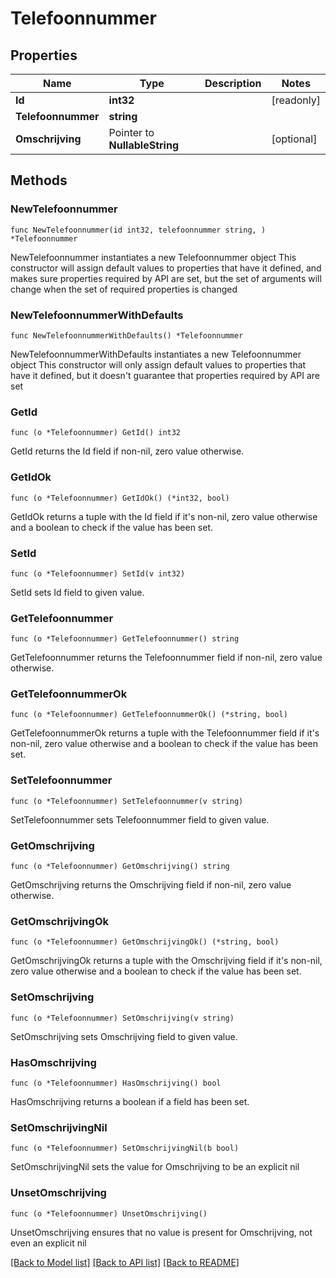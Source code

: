 # Telefoonnummer

## Properties

Name | Type | Description | Notes
------------ | ------------- | ------------- | -------------
**Id** | **int32** |  | [readonly] 
**Telefoonnummer** | **string** |  | 
**Omschrijving** | Pointer to **NullableString** |  | [optional] 

## Methods

### NewTelefoonnummer

`func NewTelefoonnummer(id int32, telefoonnummer string, ) *Telefoonnummer`

NewTelefoonnummer instantiates a new Telefoonnummer object
This constructor will assign default values to properties that have it defined,
and makes sure properties required by API are set, but the set of arguments
will change when the set of required properties is changed

### NewTelefoonnummerWithDefaults

`func NewTelefoonnummerWithDefaults() *Telefoonnummer`

NewTelefoonnummerWithDefaults instantiates a new Telefoonnummer object
This constructor will only assign default values to properties that have it defined,
but it doesn't guarantee that properties required by API are set

### GetId

`func (o *Telefoonnummer) GetId() int32`

GetId returns the Id field if non-nil, zero value otherwise.

### GetIdOk

`func (o *Telefoonnummer) GetIdOk() (*int32, bool)`

GetIdOk returns a tuple with the Id field if it's non-nil, zero value otherwise
and a boolean to check if the value has been set.

### SetId

`func (o *Telefoonnummer) SetId(v int32)`

SetId sets Id field to given value.


### GetTelefoonnummer

`func (o *Telefoonnummer) GetTelefoonnummer() string`

GetTelefoonnummer returns the Telefoonnummer field if non-nil, zero value otherwise.

### GetTelefoonnummerOk

`func (o *Telefoonnummer) GetTelefoonnummerOk() (*string, bool)`

GetTelefoonnummerOk returns a tuple with the Telefoonnummer field if it's non-nil, zero value otherwise
and a boolean to check if the value has been set.

### SetTelefoonnummer

`func (o *Telefoonnummer) SetTelefoonnummer(v string)`

SetTelefoonnummer sets Telefoonnummer field to given value.


### GetOmschrijving

`func (o *Telefoonnummer) GetOmschrijving() string`

GetOmschrijving returns the Omschrijving field if non-nil, zero value otherwise.

### GetOmschrijvingOk

`func (o *Telefoonnummer) GetOmschrijvingOk() (*string, bool)`

GetOmschrijvingOk returns a tuple with the Omschrijving field if it's non-nil, zero value otherwise
and a boolean to check if the value has been set.

### SetOmschrijving

`func (o *Telefoonnummer) SetOmschrijving(v string)`

SetOmschrijving sets Omschrijving field to given value.

### HasOmschrijving

`func (o *Telefoonnummer) HasOmschrijving() bool`

HasOmschrijving returns a boolean if a field has been set.

### SetOmschrijvingNil

`func (o *Telefoonnummer) SetOmschrijvingNil(b bool)`

 SetOmschrijvingNil sets the value for Omschrijving to be an explicit nil

### UnsetOmschrijving
`func (o *Telefoonnummer) UnsetOmschrijving()`

UnsetOmschrijving ensures that no value is present for Omschrijving, not even an explicit nil

[[Back to Model list]](../README.md#documentation-for-models) [[Back to API list]](../README.md#documentation-for-api-endpoints) [[Back to README]](../README.md)


